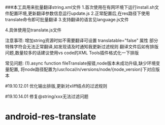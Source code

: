 ###本工具用来批量翻译string.xml文件
1.首次使用在有网环境下运行install.sh文件配置环境,更新翻译参数信息运行update.js
2.正常配置后,在res路径下使用translate命令即可批量翻译
3.支持翻译的语言见language.js文件

4.具体使用见translate.js文件

注意事项:
增加string资源时如不需要翻译可设置 translatable="false" 属性 
部分特殊字符会无法正常翻译,如发现请及时通知我更新过滤规则
翻译文件后如有排版问题,数量较多的话建议使用vs code的XML Tools插件格式化一下排版

常见问题:
(1).async function fileTranslate报错,node版本未成功升级,缺少环境变量配置,
将node路径配置为/usr/local/n/versions/node/{node_version}下对应版本

#19.10.12.01
优化输出排版,更新对xliff结点的过滤规则

#19.10.14.01
修复@string/xxx无法过滤问题
# android-res-translate
